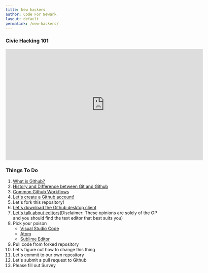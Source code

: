 ```yaml
---
title: New hackers
author: Code For Newark
layout: default
permalink: /new-hackers/
---
```


### Civic Hacking 101

<iframe width="640" height="360" src="https://www.youtube.com/embed/wH6LnW_qjeI" frameborder="0" gesture="media" allowfullscreen></iframe>

### Things To Do
<ol>
    <li> <a href='https://www.youtube.com/watch?v=w3jLJU7DT5E'>What is Github?</a>  </li>
    <li><a href='https://www.youtube.com/watch?v=1h9_cB9mPT8&t=163s'>History and Difference between Git and Github</a> </li>
    <li><a href='https://www.youtube.com/watch?v=_ALeswWzpBo'>Common Github Workflows</a> </li>
    <li> <a href='https://github.com'> Let's create a Github account! </a>
    <li> Let's fork this repository! </li>
    <li> <a href='https://desktop.github.com/'>Let's download the Github desktop client</a></li>
    <li> <a href='https://www.youtube.com/watch?v=J-CCFzoVywY'>Let's talk about editors</a>(Disclaimer: These opinions are solely of the OP and you should find the text editor that best suits you) </li>
    <li> Pick your poison
        <ul>
            <li> <a href='https://code.visualstudio.com'>Visual Studio Code</a></li>
            <li> <a href='https://atom.io'>Atom</a> </li>
            <li> <a href='https://www.sublimetext.com'>Sublime Editor</a> </li>
        </ul>
    </li>
    <li> Pull code from forked repository </li>
    <li> Let's figure out how to change this thing </li>
    <li> Let's commit to our own repository </li>
    <li> Let's submit a pull request to Github</li>
    <li> Please fill out Survey </li>
<ol>
